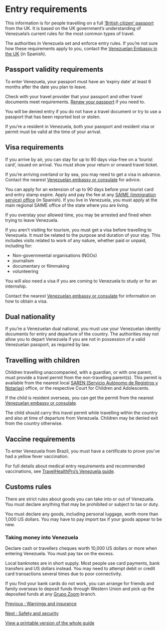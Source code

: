 # Entry requirements

This information is for people travelling on a full [‘British citizen’ passport](https://www.gov.uk/types-of-british-nationality) from the UK. It is based on the UK government’s understanding of Venezuela’s current rules for the most common types of travel.

The authorities in Venezuela set and enforce entry rules. If you’re not sure how these requirements apply to you, contact the [Venezuelan Embassy in the UK](http://reinounido.embajada.gob.ve/) (in Spanish).

## Passport validity requirements

To enter Venezuela, your passport must have an ‘expiry date’ at least 6 months after the date you plan to leave.

Check with your travel provider that your passport and other travel documents meet requirements. [Renew your passport](https://www.gov.uk/apply-renew-passport) if you need to.

You will be denied entry if you do not have a travel document or try to use a passport that has been reported lost or stolen.

If you’re a resident in Venezuela, both your passport and resident visa or permit must be valid at the time of your arrival.

## Visa requirements

If you arrive by air, you can stay for up to 90 days visa-free on a ‘tourist card’, issued on arrival. You must show your return or onward travel ticket.

If you’re arriving overland or by sea, you may need to get a visa in advance. Contact the nearest [Venezuelan embassy or consulate](https://mppre.gob.ve/en/venezuelan-embassies-in-the-world/) for advice.

You can apply for an extension of up to 90 days before your tourist card and entry stamp expire. Apply and pay the fee at any [SAIME (immigration service) office](http://www.saime.gob.ve/) (in Spanish). If you live in Venezuela, you must apply at the main regional SAIME office of the state where you are living.

If you overstay your allowed time, you may be arrested and fined when trying to leave Venezuela.

If you aren’t visiting for tourism, you must get a visa before travelling to Venezuela. It must be related to the purpose and duration of your stay. This includes visits related to work of any nature, whether paid or unpaid, including for:

* Non-governmental organisations (NGOs)
* journalism
* documentary or filmmaking
* volunteering

You will also need a visa if you are coming to Venezuela to study or for an internship.

Contact the nearest [Venezuelan embassy or consulate](https://mppre.gob.ve/embajadas) for information on how to obtain a visa.

## Dual nationality

If you’re a Venezuelan dual national, you must use your Venezuelan identity documents for entry and departure of the country. The authorities may not allow you to depart Venezuela if you are not in possession of a valid Venezuelan passport, as required by law.

## Travelling with children

Children travelling unaccompanied, with a guardian, or with one parent, must provide a travel permit from the non-travelling parent(s). This permit is available from the nearest local [SAREN (Servicio Autónomo de Registros y Notarías)](https://www.saren.gob.ve/) office, or the respective Court for Children and Adolescents.

If the child is resident overseas, you can get the permit from the nearest [Venezuelan embassy or consulate](https://mppre.gob.ve/embajadas/).

The child should carry this travel permit while travelling within the country and also at time of departure from Venezuela. Children may be denied exit from the country otherwise.

## Vaccine requirements

To enter Venezuela from Brazil, you must have a certificate to prove you’ve had a yellow fever vaccination.

For full details about medical entry requirements and recommended vaccinations, see [TravelHealthPro’s Venezuela guide](https://travelhealthpro.org.uk/country/239/venezuela#Vaccine_Recommendations).

## Customs rules

There are strict rules about goods you can take into or out of Venezuela. You must declare anything that may be prohibited or subject to tax or duty.

You must declare any goods, including personal luggage, worth more than 1,000 US dollars. You may have to pay import tax if your goods appear to be new.

### Taking money into Venezuela

Declare cash or travellers cheques worth 10,000 US dollars or more when entering Venezuela. You must pay tax on the excess.

Local banknotes are in short supply. Most people use card payments, bank transfers and US dollars instead. You may need to attempt debit or credit card transactions several times due to poor connectivity.

If you find your bank cards do not work, you can arrange for friends and family overseas to deposit funds through Western Union and pick up the deposited funds at any [Grupo Zoom](https://zoom.red/remesas/) branch.

[Previous
:
Warnings and insurance](/foreign-travel-advice/venezuela)

[Next
:
Safety and security](/foreign-travel-advice/venezuela/safety-and-security)

[View a printable version of the whole guide](/foreign-travel-advice/venezuela/print)